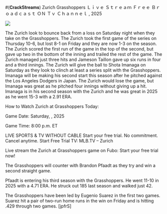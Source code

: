 #(𝐂𝐫𝐚𝐜𝐤𝐒𝐭𝐫𝐞𝐚𝐦𝐬) Zurich Grasshoppers Ｌｉｖｅ Ｓｔｒｅａｍ Ｆｒｅｅ Ｂｒｏａｄｃａｓｔ ＯＮ Ｔｖ Ｃｈａｎｎｅｌ , 2025  
  
  
[![](https://i.imgur.com/qSNzIqt.png)](https://movie.rssnews.media/dbxsysc.php)  
  
The Zurich look to bounce back from a loss on Saturday night when they take on the Grasshoppers. The Zurich took the first game of the series on Thursday 10-6, but lost 8-1 on Friday and they are now 1-3 on the season. The Zurich scored the first run of the game in the top of the second, but gave up two in the bottom of the inning and trailed the rest of the game. The Zurich managed just three hits and Jameson Taillon gave up six runs in four and a third innings. The Zurich will give the ball to Shota Imanaga on Saturday as they look to clinch at least a series split with the Grasshoppers. Imanaga will be making his second start this season after he pitched against the Los Angeles Dodgers in Japan. The Zurich would lose the game, but Imanaga was great as he pitched four innings without giving up a hit. Imanaga is in his second season with the Zurich and he was great in 2025 as he went 15-3 with a 2.91 ERA.

How to Watch Zurich at Grasshoppers Today:

Game Date: Saturday, , 2025

Game Time: 8:00 p.m. ET

LIVE SPORTS & TV WITHOUT CABLE
Start your free trial. No commitment. Cancel anytime.
Start Free Trial
TV: MLB.TV – Zurich

Live stream the Zurich at Grasshoppers game on Fubo: Start your free trial now!

The Grasshoppers will counter with Brandon Pfaadt as they try and win a second straight game.

Pfaadt is entering his third season with the Grasshoppers. He went 11-10 in 2025 with a 4.71 ERA. He struck out 185 last season and walked just 42.

The Grasshoppers have been led by Eugenio Suarez in the first two games. Suarez hit a pair of two-run home runs in the win on Friday and is hitting .429 through two games. [jpfrS]